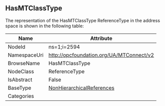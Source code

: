 <!-- objecttype -->
## HasMTClassType
  
<!-- end of text -->
The representation of the HasMTClassType ReferenceType in the address space is shown in the following table:  

|Name|Attribute|
|---|---|
|NodeId|ns=1;i=2594|
|NamespaceUri|http://opcfoundation.org/UA/MTConnect/v2|
|BrowseName|HasMTClassType|
|NodeClass|ReferenceType|
|IsAbstract|False|
|BaseType|[NonHierarchicalReferences](../../../Core/Part3/ReferenceTypes/NonHierarchicalReferences/readme.md)|
|Categories||

